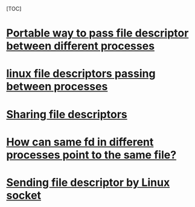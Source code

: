 [TOC]



# [Portable way to pass file descriptor between different processes](https://stackoverflow.com/questions/909064/portable-way-to-pass-file-descriptor-between-different-processes)









# [linux file descriptors passing between processes](https://gist.github.com/2396992)





# [Sharing file descriptors](https://unix.stackexchange.com/questions/429009/sharing-file-descriptors)





# [How can same fd in different processes point to the same file?](https://unix.stackexchange.com/questions/28384/how-can-same-fd-in-different-processes-point-to-the-same-file)







# [Sending file descriptor by Linux socket](https://stackoverflow.com/questions/28003921/sending-file-descriptor-by-linux-socket)



